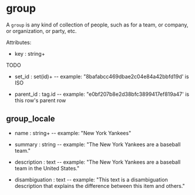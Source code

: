 # group

A `group` is any kind of collection of people, such as for a team, or company, or organization, or party, etc.

Attributes:

* key : string+

TODO

* set_id : set(id)+ -- example: "8bafabcc469dbae2c04e84a42bbfd19d' is ISO

* parent_id : tag.id -- example: "e0bf207b8e2d38bfc3899417ef819a47' is this row's parent row


## group_locale

* name : string+ -- example: "New York Yankees"

* summary : string -- example: "The New York Yankees are a baseball team."
  
* description : text -- example: "The New York Yankees are a baseball team in the United States."

* disambiguation : text -- example: "This text is a disambiguation description that explains the difference between this item and others."
